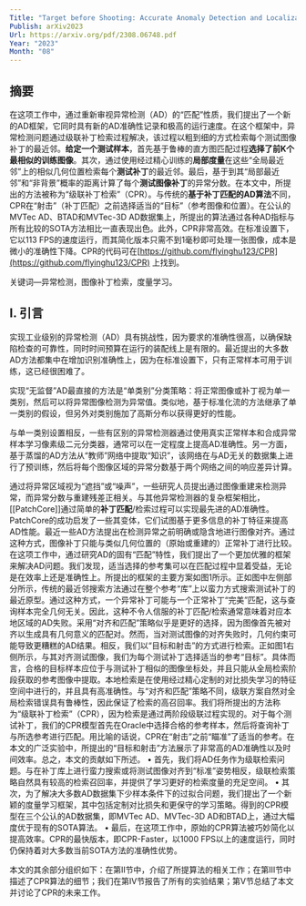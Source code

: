 ```yaml
---
Title: "Target before Shooting: Accurate Anomaly Detection and Localization under One Millisecond via Cascade Patch Retrieval"
Publish: arXiv2023
Url: https://arxiv.org/pdf/2308.06748.pdf
Year: "2023"
Month: "08"
---
```

## 摘要

在这项工作中，通过重新审视异常检测（AD）的“匹配”性质，我们提出了一个新的AD框架，它同时具有新的AD准确性记录和极高的运行速度。在这个框架中，异常检测问题通过级联补丁检索过程解决，该过程以粗到细的方式检索每个测试图像补丁的最近邻。**给定一个测试样本**，首先基于鲁棒的直方图匹配过程**选择了前K个最相似的训练图像**。其次，通过使用经过精心训练的**局部度量**在这些“全局最近邻”上的相似几何位置检索每个**测试补丁**的最近邻。最后，基于到其“局部最近邻”和“非背景”概率的距离计算了每个**测试图像补丁**的异常分数。在本文中，所提出的方法被称为“级联补丁检索”（CPR）。与传统的**基于补丁匹配的AD算法**不同，CPR在“射击”（补丁匹配）之前选择适当的“目标”（参考图像和位置）。在公认的MVTec AD、BTAD和MVTec-3D AD数据集上，所提出的算法通过各种AD指标与所有比较的SOTA方法相比一直表现出色。此外，CPR非常高效。在标准设置下，它以113 FPS的速度运行，而其简化版本只需不到1毫秒即可处理一张图像，成本是微小的准确性下降。CPR的代码可在[https://github.com/flyinghu123/CPR](https://github.com/flyinghu123/CPR) 上找到。

关键词—异常检测，图像补丁检索，度量学习。

## I. 引言 

实现工业级别的异常检测（AD）具有挑战性，因为要求的准确性很高，以确保缺陷检查的可靠性，同时时间预算在运行的装配线上是有限的。最近提出的大多数AD方法都集中在增加识别准确性上，因为在标准设置下，只有正常样本可用于训练，这已经很困难了。

实现“无监督”AD最直接的方法是“单类别”分类策略：将正常图像或补丁视为单一类别，然后可以将异常图像检测为异常值。类似地，基于标准化流的方法继承了单一类别的假设，但另外对类别施加了高斯分布以获得更好的性能。

与单一类别设置相反，一些有区别的异常检测器通过使用真实正常样本和合成异常样本学习像素级二元分类器，通常可以在一定程度上提高AD准确性。另一方面，基于蒸馏的AD方法从“教师”网络中提取“知识”，该网络在与AD无关的数据集上进行了预训练，然后将每个图像区域的异常分数基于两个网络之间的响应差异计算。

通过将异常区域视为“遮挡”或“噪声”，一些研究人员提出通过图像重建来检测异常，而异常分数与重建残差正相关。与其他异常检测器的复杂框架相比，[[PatchCore]]通过简单的**补丁匹配**/检索过程可以实现最先进的AD准确性。PatchCore的成功启发了一些其变体，它们试图基于更多信息的补丁特征来提高AD性能。最近一些AD方法提出在检测异常之前明确或隐含地进行图像对齐。通过这种方式，图像补丁只能与类似几何位置的（原始或重建的）正常补丁进行比较。在这项工作中，通过研究AD的固有“匹配”特性，我们提出了一个更加优雅的框架来解决AD问题。我们发现，适当选择的参考集可以在匹配过程中显着受益，无论是在效率上还是准确性上。所提出的框架的主要方案如图1所示。正如图中左侧部分所示，传统的最近邻搜索方法通过在整个参考“库”上以蛮力方式搜索测试补丁的最近原型。通过这种方式，一个异常补丁可能与一个正常补丁“完美”匹配，这与查询样本完全几何无关。因此，这种不令人信服的补丁匹配/检索通常意味着对应本地区域的AD失败。采用“对齐和匹配”策略似乎是更好的选择，因为图像首先被对齐以生成具有几何意义的匹配对。然而，当对测试图像的对齐失败时，几何约束可能导致更糟糕的AD结果。相反，我们以“目标和射击”的方式进行检索。正如图1右侧所示，与其对齐测试图像，我们为每个测试补丁选择适当的参考“目标”。具体而言，合格的目标样本应位于与测试补丁相似的图像坐标处，并且只能从全局检索阶段获取的参考图像中提取。本地检索是在使用经过精心定制的对比损失学习的特征空间中进行的，并且具有高准确性。与“对齐和匹配”策略不同，级联方案自然对全局检索错误具有鲁棒性，因此保证了检索的高召回率。我们将所提出的方法称为“级联补丁检索”（CPR），因为检索是通过两阶段级联过程实现的。对于每个测试补丁，我们的CPR模型首先在Oracle中选择合格的参考样本，然后将查询补丁与所选参考进行匹配。用比喻的话说，CPR在“射击”之前“瞄准”了适当的参考。在本文的广泛实验中，所提出的“目标和射击”方法展示了非常高的AD准确性以及时间效率。总之，本文的贡献如下所述。 • 首先，我们将AD任务作为级联检索问题。与在补丁库上进行蛮力搜索或将测试图像对齐到“标准”姿势相反，级联检索策略自然具有较高的检索召回率，并提供了学习更好的检索度量的充足空间。 • 其次，为了解决大多数AD数据集下少样本条件下的过拟合问题，我们提出了一个新颖的度量学习框架，其中包括定制对比损失和更保守的学习策略。得到的CPR模型在三个公认的AD数据集，即MVTec AD、MVTec-3D AD和BTAD上，通过大幅度优于现有的SOTA算法。 • 最后，在这项工作中，原始的CPR算法被巧妙简化以提高效率。CPR的最快版本，即CPR-Faster，以1000 FPS以上的速度运行，同时仍保持着对大多数当前SOTA方法的准确性优势。

本文的其余部分组织如下：在第II节中，介绍了所提算法的相关工作；在第III节中描述了CPR算法的细节；我们在第IV节报告了所有的实验结果；第V节总结了本文并讨论了CPR的未来工作。